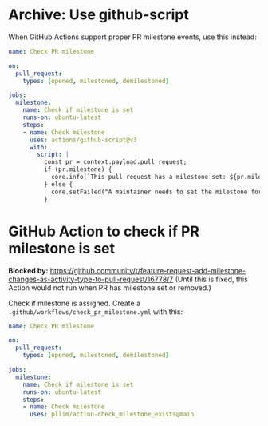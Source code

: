 # Archive: Use github-script

When GitHub Actions support proper PR milestone events, use this instead:

```yaml
name: Check PR milestone

on:
  pull_request:
    types: [opened, milestoned, demilestoned]

jobs:
  milestone:
    name: Check if milestone is set
    runs-on: ubuntu-latest
    steps:
    - name: Check milestone
      uses: actions/github-script@v3
      with:
        script: |
          const pr = context.payload.pull_request;
          if (pr.milestone) {
            core.info(`This pull request has a milestone set: ${pr.milestone.title}`);
          } else {
            core.setFailed("A maintainer needs to set the milestone for this pull request.");
          }
```

# GitHub Action to check if PR milestone is set

**Blocked by:** https://github.community/t/feature-request-add-milestone-changes-as-activity-type-to-pull-request/16778/7
(Until this is fixed, this Action would not run when PR has milestone set
or removed.)

Check if milestone is assigned. Create a `.github/workflows/check_pr_milestone.yml` with this:

```yaml
name: Check PR milestone

on:
  pull_request:
    types: [opened, milestoned, demilestoned]

jobs:
  milestone:
    name: Check if milestone is set
    runs-on: ubuntu-latest
    steps:
    - name: Check milestone
      uses: pllim/action-check_milestone_exists@main
```
